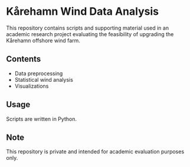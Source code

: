 # Kårehamn Wind Data Analysis

This repository contains scripts and supporting material used in an academic research project evaluating the feasibility of upgrading the Kårehamn offshore wind farm.

## Contents
- Data preprocessing
- Statistical wind analysis
- Visualizations

## Usage
Scripts are written in Python.

## Note
This repository is private and intended for academic evaluation purposes only.

